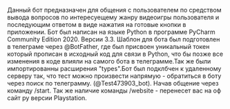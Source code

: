 Данный бот предназначен для общения с пользователем по средством вывода вопросов по интересуещему жанру видеоигры пользователя и последующим ответом в виде нажатия на готовые кнопки 
в приложении. Бот был написан на языке Python в программе PyCharm Community Edition 2020. Версии 3.3. Шаблон для бота был подготовлен в телеграме через @BotFather, где был присвоен уникальный токен 
который прописан в исходный код для связи  в Python, что бы позже все изменения в коде влияли на самого бота в телеграмме.Так же были импортированны расширения "types".Бот был подклбчен к удаленному серверу так,
что тест можно произвести напрямую - обратиться в боту через поиск по телеграмму. (@Test473903_bot). Начав общение через команду /start. Так же наличие команды /website - перенесет вас на оф сайт ру версии Playstation.
